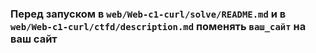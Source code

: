 ### Перед запуском в `web/Web-c1-curl/solve/README.md` и в `web/Web-c1-curl/ctfd/description.md` поменять `ваш_сайт` на ваш сайт
